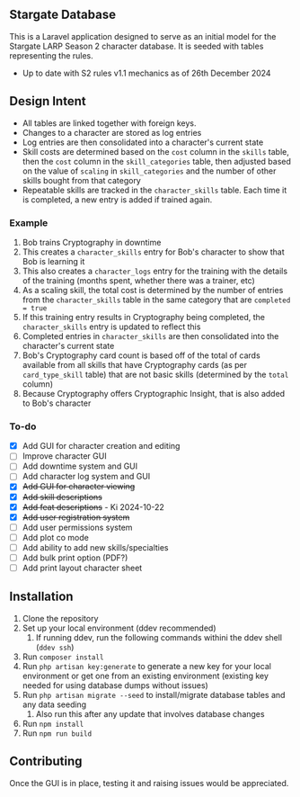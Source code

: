 ## Stargate Database

This is a Laravel application designed to serve as an initial model for the Stargate LARP Season 2 character database.
It is seeded with tables representing the rules.

- Up to date with S2 rules v1.1 mechanics as of 26th December 2024

## Design Intent

- All tables are linked together with foreign keys.
- Changes to a character are stored as log entries
- Log entries are then consolidated into a character's current state
- Skill costs are determined based on the `cost` column in the `skills` table, then the `cost` column in the `skill_categories` table, then adjusted based on the value of `scaling` in `skill_categories` and the number of other skills bought from that category
- Repeatable skills are tracked in the `character_skills` table. Each time it is completed, a new entry is added if trained again. 

### Example

1. Bob trains Cryptography in downtime
2. This creates a `character_skills` entry for Bob's character to show that Bob is learning it
3. This also creates a `character_logs` entry for the training with the details of the training (months spent, whether there was a trainer, etc)
4. As a scaling skill, the total cost is determined by the number of entries from the `character_skills` table in the same category that are `completed = true`
5. If this training entry results in Cryptography being completed, the `character_skills` entry is updated to reflect this
6. Completed entries in `character_skills` are then consolidated into the character's current state
7. Bob's Cryptography card count is based off of the total of cards available from all skills that have Cryptography cards (as per `card_type_skill` table) that are not basic skills (determined by the `total` column)
8. Because Cryptography offers Cryptographic Insight, that is also added to Bob's character

### To-do

- [x] Add GUI for character creation and editing
- [ ] Improve character GUI
- [ ] Add downtime system and GUI
- [ ] Add character log system and GUI
- [x] ~~Add GUI for character viewing~~
- [x] ~~Add skill descriptions~~
- [x] ~~Add feat descriptions~~ - Ki 2024-10-22
- [x] ~~Add user registration system~~
- [ ] Add user permissions system
- [ ] Add plot co mode
- [ ] Add ability to add new skills/specialties
- [ ] Add bulk print option (PDF?)
- [ ] Add print layout character sheet

## Installation

1. Clone the repository
2. Set up your local environment (ddev recommended)
   1. If running ddev, run the following commands withini the ddev shell (`ddev ssh`) 
3. Run `composer install`
4. Run `php artisan key:generate` to generate a new key for your local environment or get one from an existing environment (existing key needed for using database dumps without issues)
5. Run `php artisan migrate --seed` to install/migrate database tables and any data seeding
   1. Also run this after any update that involves database changes
6. Run `npm install`
7. Run `npm run build`

## Contributing

Once the GUI is in place, testing it and raising issues would be appreciated.
